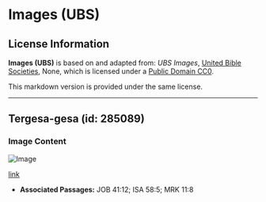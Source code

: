 # Images (UBS)

## License Information

**Images (UBS)** is based on and adapted from: _UBS Images_, [United Bible Societies](https://unitedbiblesocieties.org/), None, which is licensed under a [Public Domain CC0](https://creativecommons.org/public-domain/cc0/).

This markdown version is provided under the same license.



--------------------------------

## Tergesa-gesa (id: 285089)

### Image Content

![Image](https://cdn.aquifer.bible/aquifer-content/resources/Media/WEB-0777_rush.jpg)

[link](https://cdn.aquifer.bible/aquifer-content/resources/Media/WEB-0777_rush.jpg)

* **Associated Passages:** JOB 41:12; ISA 58:5; MRK 11:8

